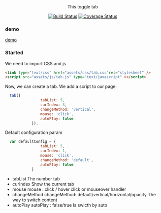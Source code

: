 <div align="center">
  This toggle tab
  
[![Build Status](https://travis-ci.org/YcodeMan/tab.svg?branch=master)](https://travis-ci.org/YcodeMan/tab)
[![Coverage Status](https://coveralls.io/repos/github/YcodeMan/tab/badge.png)](https://coveralls.io/github/YcodeMan/tab)
</div>



### demo
[demo](https://ycodeman.github.io/tab/)
### Started
We need to import CSS and js
``` html
<link type="text/css" href="assets/css/tab.css"rel="stylesheet" />
<script src="assets/js/tab.js" type="text/javascript" ></script>
```
Now, we can create a tab. We add a script to our page:
``` javascript
  tab({
                tabList: 5,
                curIndex: 3,
                changeMethod: 'vertical',
                mouse: 'click',
                autoPlay: false
            });
```
Default configuration param
``` javascript
  var defaultConfig = {
				tabList: 5,
				curIndex: 1,
				mouse: 'click',
				changeMethod: 'default',
				autoPlay: false
			}
```
* tabList
The number tab
* curIndex
Show the current tab
* mouse
mouse : click / hover
click or mouseover handler
* changeMethod
changeMethod: default/vertical/horizontal/opacity
The way to switch content
* autoPlay
autoPlay : false/true
Is swicth by auto 	
			